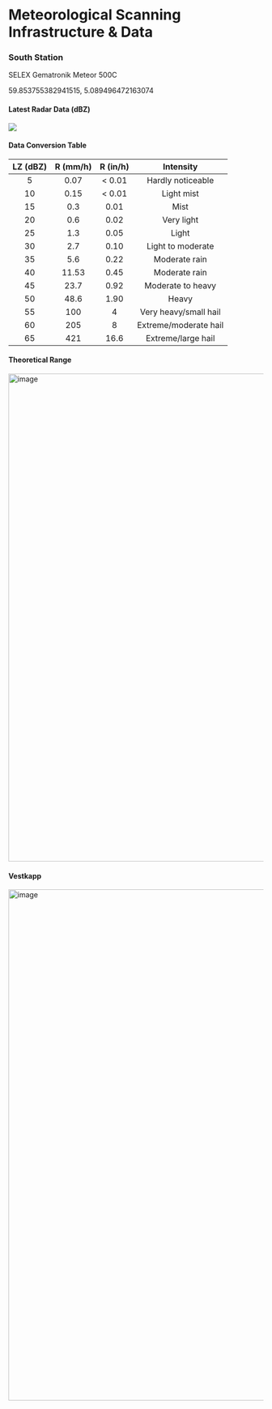 
# Meteorological Scanning Infrastructure & Data

### South Station
SELEX Gematronik Meteor 500C

59.853755382941515, 5.089496472163074

#### Latest Radar Data (dBZ)

![](https://api.met.no/weatherapi/radar/2.0/?type=reflectivity&area=western_norway&content=animation)

#### Data Conversion Table

| LZ (dBZ)  	| R (mm/h)  	| R (in/h)  	|       Intensity        	|
|:---------:	|:---------:	|:---------:	|:----------------------:	|
| 5         	| 0.07      	| < 0.01    	| Hardly noticeable      	|
| 10        	| 0.15      	| < 0.01    	| Light mist             	|
| 15        	| 0.3       	| 0.01      	| Mist                   	|
| 20        	| 0.6       	| 0.02      	| Very light             	|
| 25        	| 1.3       	| 0.05      	| Light                  	|
| 30        	| 2.7       	| 0.10      	| Light to moderate      	|
| 35        	| 5.6       	| 0.22      	| Moderate rain          	|
| 40        	| 11.53     	| 0.45      	| Moderate rain          	|
| 45        	| 23.7      	| 0.92      	| Moderate to heavy      	|
| 50        	| 48.6      	| 1.90      	| Heavy                  	|
| 55        	| 100       	| 4         	| Very heavy/small hail  	|
| 60        	| 205       	| 8         	| Extreme/moderate hail  	|
| 65        	| 421       	| 16.6      	| Extreme/large hail     	|

#### Theoretical Range

<img width="964" alt="image" src="https://user-images.githubusercontent.com/31580672/129969122-99a8920c-dec1-4abd-a804-ccb8432d78aa.png">


#### Vestkapp

<img width="1010" alt="image" src="https://user-images.githubusercontent.com/31580672/129969204-a99455d7-ee75-4c93-9088-085f6fab1f2f.png">
